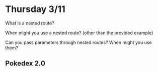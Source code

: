 # Thursday 3/11
What is a nested route?
>

When might you use a nested route? (other than the provided example)
>

Can you pass parameters through nested routes? When might you use them?
>

## Pokedex 2.0